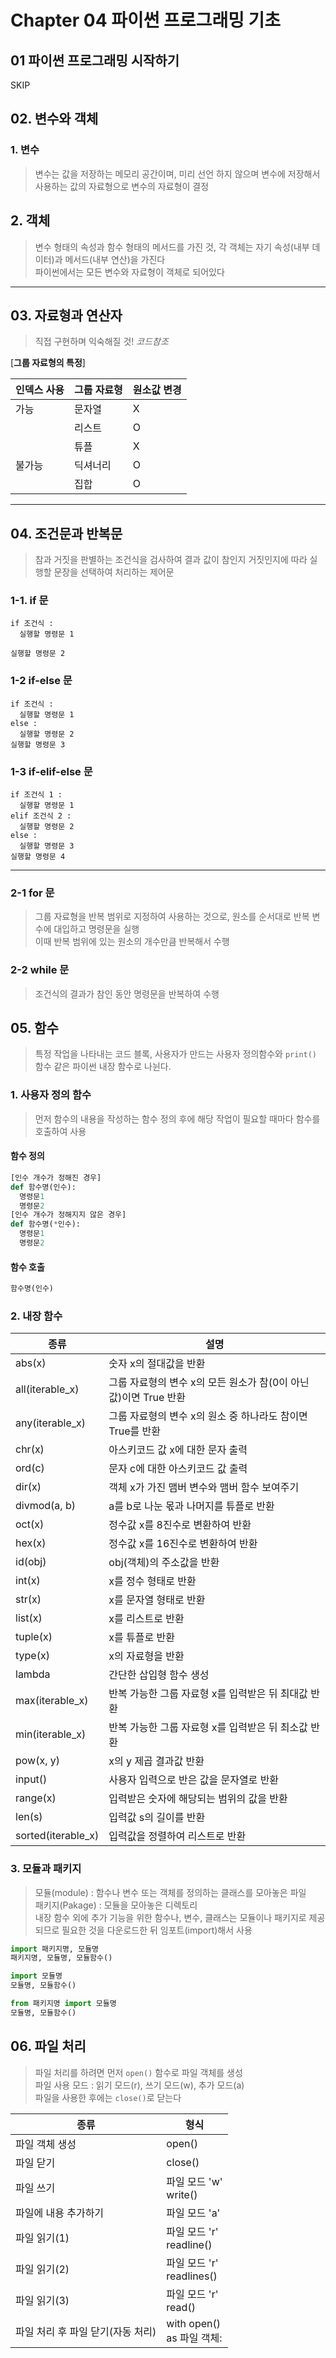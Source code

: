 # Chapter 04 파이썬 프로그래밍 기초

## 01 파이썬 프로그래밍 시작하기

SKIP

## 02. 변수와 객체

### 1. 변수
> 변수는 값을 저장하는 메모리 공간이며, 미리 선언 하지 않으며 변수에 저장해서 사용하는 값의 자료형으로 변수의 자료형이 결정

## 2. 객체
> 변수 형태의 속성과 함수 형태의 메서드를 가진 것, 각 객체는 자기 속성(내부 데이터)과 메서드(내부 연산)을 가진다  
파이썬에서는 모든 변수와 자료형이 객체로 되어있다

-------

## 03. 자료형과 연산자
> 직접 구현하며 익숙해질 것! $코드 참조$

[**그룹 자료형의 특정**]

| 인덱스 사용 | 그룹 자료형 | 원소값 변경 |
| --- | --- | --- |
| 가능 | 문자열 | X |
|     | 리스트 | O |
|      | 튜플 | X |  
| 불가능 | 딕셔너리 | O | 
|      | 집합 | O |

-----

## 04. 조건문과 반복문

> 참과 거짓을 판별하는 조건식을 검사하여 결과 값이 참인지 거짓인지에 따라 실행할 문장을 선택하여 처리하는 제어문

### 1-1. if 문
```
if 조건식 : 
  실행할 명령문 1

실행할 명령문 2 
```

### 1-2 if-else 문
```
if 조건식 :
  실행할 명령문 1
else : 
  실행할 명령문 2
실행할 명령문 3
```

### 1-3 if-elif-else 문
``` 
if 조건식 1 :
  실행할 명령문 1
elif 조건식 2 :
  실행할 명령문 2
else :
  실행할 명령문 3
실행할 명령문 4
```
------

### 2-1 for 문
> 그룹 자료형을 반복 범위로 지정하여 사용하는 것으로, 원소를 순서대로 반복 변수에 대입하고 명령문을 실행  
이때 반복 범위에 있는 원소의 개수만큼 반복해서 수행

### 2-2 while 문
> 조건식의 결과가 참인 동안 명령문을 반복하여 수행

## 05. 함수
> 특정 작업을 나타내는 코드 블록, 사용자가 만드는 사용자 정의함수와 `print()` 함수 같은 파이썬 내장 함수로 나뉜다.

### 1. 사용자 정의 함수
> 먼저 함수의 내용을 작성하는 함수 정의 후에 해당 작업이 필요할 때마다 함수를 호출하여 사용

#### 함수 정의 
```py
[인수 개수가 정해진 경우]
def 함수명(인수):
  명령문1
  명령문2
[인수 개수가 정해지지 않은 경우]
def 함수명(*인수):
  명령문1
  명령문2
```

#### 함수 호출
```py
함수명(인수)
```

### 2. 내장 함수
| 종류 | 설명 |
| --- | --- |
| abs(x) | 숫자 x의 절대값을 반환|
| all(iterable_x) | 그룹 자료형의 변수 x의 모든 원소가 참(0이 아닌 값)이면 True 반환 |
| any(iterable_x) | 그룹 자료형의 변수 x의 원소 중 하나라도 참이면 True를 반환 |
| chr(x) | 아스키코드 값 x에 대한 문자 출력 |
| ord(c)| 문자 c에 대한 아스키코드 값 출력 |
| dir(x) | 객체 x가 가진 맴버 변수와 맴버 함수 보여주기 |
| divmod(a, b) | a를 b로 나눈 몫과 나머지를 튜플로 반환 |
| oct(x) | 정수값 x를 8진수로 변환하여 반환 |
| hex(x) | 정수값 x를 16진수로 변환하여 반환 |
| id(obj) | obj(객체)의 주소값을 반환 |
| int(x) | x를 정수 형태로 반환 |
| str(x) | x를 문자열 형태로 반환 |
| list(x) | x를 리스트로 반환 |
| tuple(x) | x를 튜플로 반환 |
| type(x) | x의 자료형을 반환 |
| lambda | 간단한 삽입형 함수 생성 |
| max(iterable_x) | 반복 가능한 그룹 자료형 x를 입력받은 뒤 최대값 반환 |
| min(iterable_x) | 반복 가능한 그룹 자료형 x를 입력받은 뒤 최소값 반환 |
| pow(x, y) | x의 y 제곱 결과값 반환 |
| input() | 사용자 입력으로 반은 값을 문자열로 반환 |
| range(x) | 입력받은 숫자에 해당되는 범위의 값을 반환 |
| len(s) | 입력값 s의 길이를 반환 |
| sorted(iterable_x) | 입력값을 정렬하여 리스트로 반환 |

### 3. 모듈과 패키지
> 모듈(module) : 함수나 변수 또는 객체를 정의하는 클래스를 모아놓은 파일  
> 패키지(Pakage) : 모듈을 모아놓은 디렉토리   
> 내장 함수 외에 추가 기능을 위한 함수나, 변수, 클래스는 모듈이나 패키지로 제공되므로 필요한 것을 다운로드한 뒤 임포트(import)해서 사용

```py
import 패키지명, 모듈명
패키지명, 모듈명, 모듈함수()

import 모듈명
모듈명, 모듈함수()

from 패키지명 import 모듈명
모듈명, 모듈함수()
```

## 06. 파일 처리
> 파일 처리를 하려면 먼저 `open()` 함수로 파일 객체를 생성   
> 파일 사용 모드 : 읽기 모드(r), 쓰기 모드(w), 추가 모드(a)   
> 파일을 사용한 후에는 `close()`로 닫는다

| 종류 | 형식 |
| --- | --- |
| 파일 객체 생성 | open() |
| 파일 닫기 | close() |
| 파일 쓰기 | 파일 모드 'w' <br> write() |
| 파일에 내용 추가하기 | 파일 모드 'a' |
| 파일 읽기(1) | 파일 모드 'r' <br> readline() |
| 파일 읽기(2) | 파일 모드 'r' <br> readlines() |
| 파일 읽기(3) | 파일 모드 'r' <br> read() |
| 파일 처리 후 파일 닫기(자동 처리) | with open() <br> as 파일 객체: |
